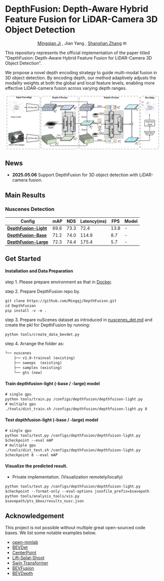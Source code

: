 # DepthFusion: Depth-Aware Hybrid Feature Fusion for LiDAR-Camera 3D Object Detection

<div align="center">

[Mingqian Ji](https://github.com/Mingqj) </sup>,
Jian Yang </sup>,
[Shanshan Zhang](https://shanshanzhang.github.io/) ✉</sup>

</div>

This repository represents the official implementation of the paper titled "DepthFusion: Depth-Aware Hybrid Feature Fusion for LiDAR-Camera 3D Object Detection".

We propose a novel depth encoding strategy to guide multi-modal fusion in 3D object detection. By encoding depth, our method adaptively adjusts the modality weights at both the global and local feature levels, enabling more effective LiDAR-camera fusion across varying depth ranges.

![](./resources/pipeline.png)

## News
- **2025.05.06** Support DepthFusion for 3D object detection with LiDAR-camera fusion.

## Main Results
### Nuscenes Detection
| Config                                                                    | mAP        | NDS        | Latency(ms) | FPS  | Model                                                                                          |
| ------------------------------------------------------------------------- | ---------- | ---------- | ---- | ---- | ---------------------------------------------------------------------------------------------- |
| [**DepthFusion-Light**](configs/depthfusion/depthfusion-tiny.py) | 69.8 | 73.3 | 72.4  |13.8 | - | 
| [**DepthFusion-Base**](configs/depthfusion/depthfusion-base.py) | 71.2 | 74.0 | 114.9  |8.7 | - |
| [**DepthFusion-Large**](configs/depthfusion/depthfusion-large.py) | 72.3 | 74.4 | 175.4  |5.7 | - |


## Get Started

#### Installation and Data Preparation

step 1. Please prepare environment as that in [Docker](docker/Dockerfile).

step 2. Prepare DepthFusion repo by.
```shell script
git clone https://github.com/Mingqj/DepthFusion.git
cd DepthFusion
pip install -v -e .
```

step 3. Prepare nuScenes dataset as introduced in [nuscenes_det.md](docs/en/datasets/nuscenes_det.md) and create the pkl for DepthFusion by running:
```shell
python tools/create_data_bevdet.py
```
step 4. Arrange the folder as:
```shell script
└── nuscenes
    ├── v1.0-trainval (existing)
    ├── sweeps  (existing)
    ├── samples (existing)
    └── gts (new)
```

#### Train depthfusion-light (-base / -large) model
```shell
# single gpu
python tools/train.py /configs/depthfusion/depthfuison-light.py
# multiple gpu
./tools/dist_train.sh /configs/depthfusion/depthfuison-light.py 8
```

#### Test depthfusion-light (-base / -large) model
```shell
# single gpu
python tools/test.py /configs/depthfusion/depthfuison-light.py $checkpoint --eval mAP
# multiple gpu
./tools/dist_test.sh /configs/depthfusion/depthfuison-light.py $checkpoint 8 --eval mAP
```

#### Visualize the predicted result.

- Private implementation. (Visualization remotely/locally)

```shell
python tools/test.py /configs/depthfusion/depthfuison-light.py $checkpoint --format-only --eval-options jsonfile_prefix=$savepath
python tools/analysis_tools/vis.py $savepath/pts_bbox/results_nusc.json
```

## Acknowledgement

This project is not possible without multiple great open-sourced code bases. We list some notable examples below.

- [open-mmlab](https://github.com/open-mmlab)
- [BEVDet](https://github.com/HuangJunJie2017/BEVDet)
- [CenterPoint](https://github.com/tianweiy/CenterPoint)
- [Lift-Splat-Shoot](https://github.com/nv-tlabs/lift-splat-shoot)
- [Swin Transformer](https://github.com/microsoft/Swin-Transformer)
- [BEVFusion](https://github.com/mit-han-lab/bevfusion)
- [BEVDepth](https://github.com/Megvii-BaseDetection/BEVDepth)
